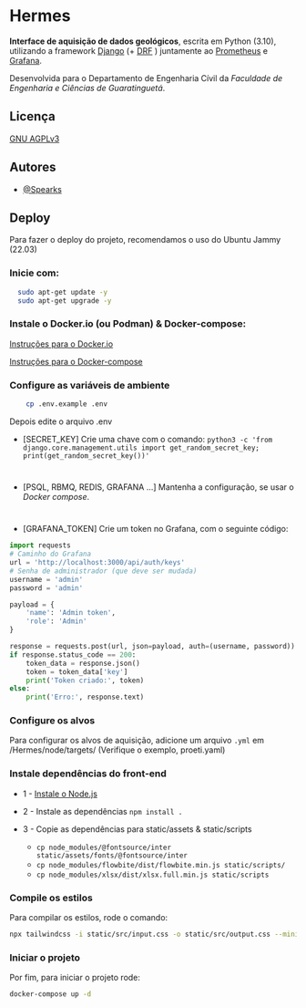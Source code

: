 
# Hermes

**Interface de aquisição de dados geológicos**, escrita em Python (3.10), utilizando a framework [Django](https://www.djangoproject.com/) (+ [DRF](https://www.django-rest-framework.org/) ) juntamente ao [Prometheus](https://prometheus.io/) e [Grafana](grafana.com/). 


Desenvolvida para o Departamento de Engenharia Cívil da *Faculdade de Engenharia e Ciências de Guaratinguetá*.






## Licença

[GNU AGPLv3](https://choosealicense.com/licenses/agpl-3.0/)


## Autores

- [@Spearks](https://www.github.com/spearks)


## Deploy

Para fazer o deploy do projeto, recomendamos o uso do Ubuntu Jammy (22.03)

### Inicie com:
```bash
  sudo apt-get update -y 
  sudo apt-get upgrade -y 
```

### Instale o Docker.io (ou Podman) & Docker-compose:

[Instruções para o Docker.io](https://docs.docker.com/engine/install/ubuntu/)

[Instruções para o Docker-compose](https://docs.docker.com/compose/install/linux/#install-using-the-repository)

### Configure as variáveis de ambiente

```bash
    cp .env.example .env
`````

Depois edite o arquivo .env
* [SECRET_KEY] Crie uma chave com o comando:
`python3 -c 'from django.core.management.utils import get_random_secret_key; print(get_random_secret_key())'`
#

* [PSQL, RBMQ, REDIS, GRAFANA ...] Mantenha a configuração, se usar o *Docker compose*.

#

* [GRAFANA_TOKEN] Crie um token no Grafana, com o seguinte código:
```python
import requests
# Caminho do Grafana
url = 'http://localhost:3000/api/auth/keys'
# Senha de administrador (que deve ser mudada)
username = 'admin'
password = 'admin'

payload = {
    'name': 'Admin token',
    'role': 'Admin'
}

response = requests.post(url, json=payload, auth=(username, password))
if response.status_code == 200:
    token_data = response.json()
    token = token_data['key']
    print('Token criado:', token)
else:
    print('Erro:', response.text)
```

### Configure os alvos


Para configurar os alvos de aquisição, adicione um arquivo `.yml` em 
/Hermes/node/targets/ (Verifique o exemplo, proeti.yaml)

### Instale dependências do front-end

* 1 - [Instale o Node.js](https://nodejs.dev/pt/learn/how-to-install-nodejs/)
* 2 - Instale as dependências `npm install .`
* 3 - Copie as dependências para static/assets & static/scripts

    * `cp node_modules/@fontsource/inter static/assets/fonts/@fontsource/inter `
    * `cp node_modules/flowbite/dist/flowbite.min.js static/scripts/ `
    * `cp node_modules/xlsx/dist/xlsx.full.min.js static/scripts`

### Compile os estilos

Para compilar os estilos, rode o comando:
```bash
npx tailwindcss -i static/src/input.css -o static/src/output.css --minify 
```

### Iniciar o projeto

Por fim, para iniciar o projeto rode:

```bash
docker-compose up -d 
```